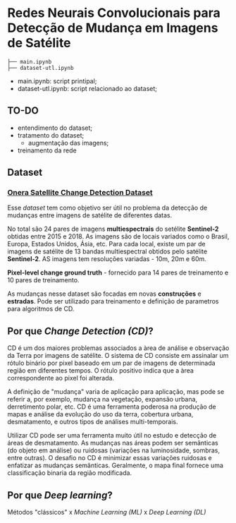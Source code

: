 # Redes Neurais Convolucionais para Detecção de Mudança em Imagens de Satélite

```
├── main.ipynb
├── dataset-utl.ipynb
```

- main.ipynb: script printipal;
- dataset-utl.ipynb: script relacionado ao dataset;

## TO-DO 

- entendimento do dataset;
- tratamento do dataset;
  - augmentação das imagens;
- treinamento da rede

## Dataset

### [Onera Satellite Change Detection Dataset](https://rcdaudt.github.io/oscd/)

Esse *dataset* tem como objetivo ser útil no problema da detecção de mudanças entre imagens de satélite de diferentes datas.

No total são 24 pares de imagens **multiespectrais** do setélite **Sentinel-2** obtidas entre 2015 e 2018. As imagens são de locais variados como o Brasil, Europa, Estados Unidos, Ásia, etc. Para cada local, existe um par de imagens de satélite de 13 bandas multiespectral obtidos pelo satélite **Sentinel-2**. AS imagens tem resoluções variadas - 10m, 20m e 60m.

**Pixel-level change ground truth** - fornecido para 14 pares de treinamento e 10 pares de treinamento.

As mudanças nesse dataset são focadas em novas **construções** e **estradas**. Pode ser utilizado para treinamento e definição de parametros para algoritmos de CD.

## Por que *Change Detection (CD)*?

CD é um dos maiores problemas associados a àrea de análise e observação da Terra por imagens de satélite. O sistema de CD consiste em assinalar um rótulo binário por pixel baseado em um par de imagens de determinada região em diferentes tempos. O rótulo positivo indica que a àrea correspondente ao pixel foi alterada.

A definição de "mudança" varia de aplicação para aplicação, mas pode se referir a, por exemplo, mudança na vegetação, expansão urbana, derretimento polar, etc. CD é uma ferramenta poderosa na produção de mapas e análise da evolução do uso da terra, cobertura urbana, desmatamento, e outros tipos de análises multi-temporais.

Utilizar CD pode ser uma ferramenta muito útil no estudo e detecção de áreas de desmatamento. As mudanças nas áreas podem ser semânticas (do objeto em análise) ou ruidosas (variações na luminosidade, sombras, entre outras). O desafio no CD é minimizar essas variações ruidosas e enfatizar as mudanças semânticas. Geralmente, o mapa final fornece uma classificação binaria da região modificada.

## Por que *Deep learning*?

Métodos "clássicos" x *Machine Learning (ML)* x *Deep Learning (DL)*
